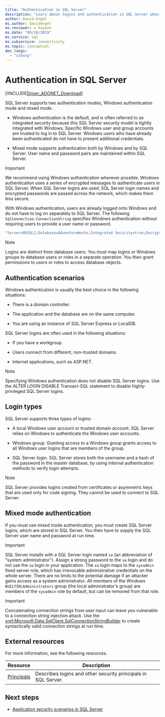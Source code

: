 ```yaml
---
title: "Authentication in SQL Server"
description: "Learn about logins and authentication in SQL Server when using ADO.NET and where to find additional resources."
author: David-Engel
ms.author: davidengel
ms.reviewer: v-kaywon
ms.date: "09/26/2019"
ms.service: sql
ms.subservice: connectivity
ms.topic: conceptual
dev_langs:
  - "csharp"
---
```

# Authentication in SQL Server

[!INCLUDE[Driver_ADONET_Download](../../../includes/driver_adonet_download.md)]

SQL Server supports two authentication modes, Windows authentication mode and mixed mode.  
  
- Windows authentication is the default, and is often referred to as integrated security because this SQL Server security model is tightly integrated with Windows. Specific Windows user and group accounts are trusted to log in to SQL Server. Windows users who have already been authenticated do not have to present additional credentials.  
  
- Mixed mode supports authentication both by Windows and by SQL Server. User name and password pairs are maintained within SQL Server.  
  
> [!IMPORTANT]
> We recommend using Windows authentication wherever possible. Windows authentication uses a series of encrypted messages to authenticate users in SQL Server. When SQL Server logins are used, SQL Server login names and encrypted passwords are passed across the network, which makes them less secure.  
  
With Windows authentication, users are already logged onto Windows and do not have to log on separately to SQL Server. The following `SqlConnection.ConnectionString` specifies Windows authentication without requiring users to provide a user name or password.  
  
```csharp
"Server=MSSQL1;Database=AdventureWorks;Integrated Security=true;Encrypt=True;"
```  
  
> [!NOTE]
> Logins are distinct from database users. You must map logins or Windows groups to database users or roles in a separate operation. You then grant permissions to users or roles to access database objects.  
  
## Authentication scenarios  
Windows authentication is usually the best choice in the following situations:  
  
- There is a domain controller.  
  
- The application and the database are on the same computer.  
  
- You are using an instance of SQL Server Express or LocalDB.  
  
SQL Server logins are often used in the following situations:  
  
- If you have a workgroup.  
  
- Users connect from different, non-trusted domains.  
  
- Internet applications, such as ASP.NET.  
  
> [!NOTE]
> Specifying Windows authentication does not disable SQL Server logins. Use the ALTER LOGIN DISABLE Transact-SQL statement to disable highly-privileged SQL Server logins.  
  
## Login types  
SQL Server supports three types of logins:  
  
- A local Windows user account or trusted domain account. SQL Server relies on Windows to authenticate the Windows user accounts.  
  
- Windows group. Granting access to a Windows group grants access to all Windows user logins that are members of the group.  
  
- SQL Server login. SQL Server stores both the username and a hash of the password in the master database, by using internal authentication methods to verify login attempts.  
  
> [!NOTE]
> SQL Server provides logins created from certificates or asymmetric keys that are used only for code signing. They cannot be used to connect to SQL Server.  
  
## Mixed mode authentication  
If you must use mixed mode authentication, you must create SQL Server logins, which are stored in SQL Server. You then have to supply the SQL Server user name and password at run time.  
  
> [!IMPORTANT]
> SQL Server installs with a SQL Server login named `sa` (an abbreviation of "system administrator"). Assign a strong password to the `sa` login and do not use the `sa` login in your application. The `sa` login maps to the `sysadmin` fixed server role, which has irrevocable administrative credentials on the whole server. There are no limits to the potential damage if an attacker gains access as a system administrator. All members of the Windows `BUILTIN\Administrators` group (the local administrator's group) are members of the `sysadmin` role by default, but can be removed from that role.  
  
> [!IMPORTANT]
> Concatenating connection strings from user input can leave you vulnerable to a connection string injection attack. Use the <xref:Microsoft.Data.SqlClient.SqlConnectionStringBuilder> to create syntactically valid connection strings at run time. 
  
## External resources  
For more information, see the following resources.  
  
|Resource|Description|  
|--------------|-----------------|  
|[Principals](../../../relational-databases/security/authentication-access/principals-database-engine.md)|Describes logins and other security principals in SQL Server.|  
  
## Next steps
- [Application security scenarios in SQL Server](application-security-scenarios-sql-server.md)
